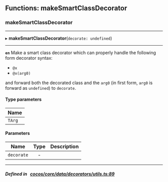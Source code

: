 ## Functions: makeSmartClassDecorator

### makeSmartClassDecorator


___
▸ **makeSmartClassDecorator**(`decorate: undefined`)
___


**`en`** 
Make a smart class decorator which can properly handle the following form decorator syntax:
- `@x`
- `@x(arg0)`

and forward both the decorated class and the `arg0` (in first form, `arg0` is forward as `undefined`) to
`decorate`.


#### Type parameters

| Name |
| :------ |
| `TArg` |

#### Parameters

| Name | Type | Description |
| :------: | :------: | :------: |
| `decorate` | - |   |

___


##### Defined in &nbsp;   [cocos/core/data/decorators/utils.ts:89](https://github.com/cocos-creator/engine/blob/c7bf6b8a9/cocos/core/data/decorators/utils.ts#L89)&nbsp;
